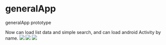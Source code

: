 # generalApp
generalApp prototype

Now can load list data and simple search, and can load android Activity by name.
![](https://p.pstatp.com/origin/c5d0006ee5db5110104)
![](https://p.pstatp.com/origin/c5b0006e76ad29902f4)
![](https://p.pstatp.com/origin/ca200009aec3c7780c0)
